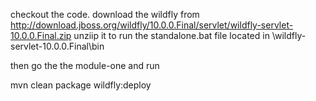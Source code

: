 checkout the code.
download the wildfly from 
http://download.jboss.org/wildfly/10.0.0.Final/servlet/wildfly-servlet-10.0.0.Final.zip
unziip it to <somelocation>
run the standalone.bat file located in <somelocation>\wildfly-servlet-10.0.0.Final\bin

then go the the module-one and run 

mvn clean package wildfly:deploy